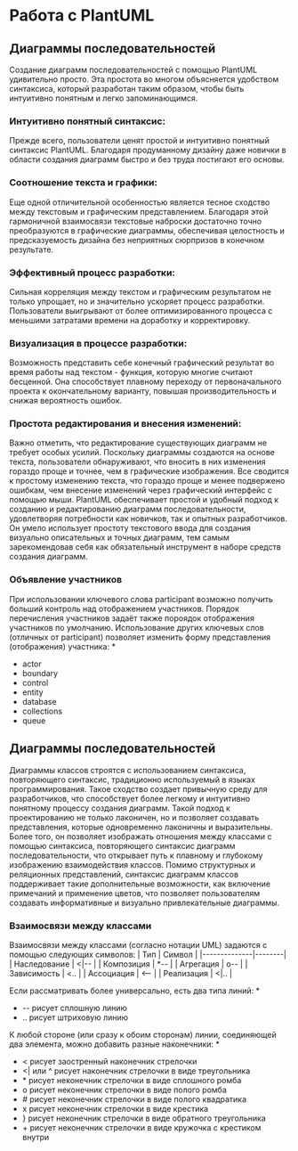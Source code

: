 # Работа с PlantUML

## Диаграммы последовательностей
Создание диаграмм последовательностей с помощью PlantUML удивительно просто. Эта простота во многом объясняется удобством синтаксиса, который разработан таким образом, чтобы быть интуитивно понятным и легко запоминающимся.
### Интуитивно понятный синтаксис:
Прежде всего, пользователи ценят простой и интуитивно понятный синтаксис PlantUML. Благодаря продуманному дизайну даже новички в области создания диаграмм быстро и без труда постигают его основы.
### Соотношение текста и графики:
Еще одной отличительной особенностью является тесное сходство между текстовым и графическим представлением. Благодаря этой гармоничной взаимосвязи текстовые наброски достаточно точно преобразуются в графические диаграммы, обеспечивая целостность и предсказуемость дизайна без неприятных сюрпризов в конечном результате.
### Эффективный процесс разработки:
Сильная корреляция между текстом и графическим результатом не только упрощает, но и значительно ускоряет процесс разработки. Пользователи выигрывают от более оптимизированного процесса с меньшими затратами времени на доработку и корректировку.
### Визуализация в процессе разработки:
Возможность представить себе конечный графический результат во время работы над текстом - функция, которую многие считают бесценной. Она способствует плавному переходу от первоначального проекта к окончательному варианту, повышая производительность и снижая вероятность ошибок.
### Простота редактирования и внесения изменений:
Важно отметить, что редактирование существующих диаграмм не требует особых усилий. Поскольку диаграммы создаются на основе текста, пользователи обнаруживают, что вносить в них изменения гораздо проще и точнее, чем в графические изображения. Все сводится к простому изменению текста, что гораздо проще и менее подвержено ошибкам, чем внесение изменений через графический интерфейс с помощью мыши.
PlantUML обеспечивает простой и удобный подход к созданию и редактированию диаграмм последовательности, удовлетворяя потребности как новичков, так и опытных разработчиков. Он умело использует простоту текстового ввода для создания визуально описательных и точных диаграмм, тем самым зарекомендовав себя как обязательный инструмент в наборе средств создания диаграмм.

### Объявление участников
При использовании ключевого слова participant возможно получить больший контроль над отображением участников.
Порядок перечисления участников задаёт также пороядок отображения участников по умолчанию.
Использование других ключевых слов (отличных от participant) позволяет изменить форму представления (отображения) участника:
*
- actor
- boundary
- control
- entity
- database
- collections
- queue

## Диаграммы последовательностей
Диаграммы классов строятся с использованием синтаксиса, повторяющего синтаксис, традиционно используемый в языках программирования. Такое сходство создает привычную среду для разработчиков, что способствует более легкому и интуитивно понятному процессу создания диаграмм.
Такой подход к проектированию не только лаконичен, но и позволяет создавать представления, которые одновременно лаконичны и выразительны. Более того, он позволяет изображать отношения между классами с помощью синтаксиса, повторяющего синтаксис диаграмм последовательности, что открывает путь к плавному и глубокому изображению взаимодействия классов.
Помимо структурных и реляционных представлений, синтаксис диаграмм классов поддерживает такие дополнительные возможности, как включение примечаний и применение цветов, что позволяет пользователям создавать информативные и визуально привлекательные диаграммы.
### Взаимосвязи между классами
Взаимосвязи между классами (согласно нотации UML) задаются с помощью следующих символов:
|     Тип      | Символ |
|--------------|--------|
| Наследование |  <\|-- |
|  Композиция  |  *--   |
|  Агрегация   |  o--   |
|  Зависимость |  <..   |
|  Ассоциация  |  <--   |
|  Реализация  |  <\|.. |

Если рассматривать более универсально, есть два типа линий:
*
- --  рисует сплошную линию
- ..  рисует штриховую линию

К любой стороне (или сразу к обоим сторонам) линии, соединяющей два элемента, можно добавить разные наконечники:
*
- <  рисует заостренный наконечник стрелочки
- <\| или ^  рисует наконечник стрелочки в виде треугольника
- \*  рисует неконечник стрелочки в виде сплошного ромба
- o  рисует неконечник стрелочки в виде полого ромба
- \#  рисует неконечник стрелочки в виде полого квадратика
- x  рисует неконечник стрелочки в виде крестика
- }  рисует неконечник стрелочки в виде обратного треугольника
- \+  рисует неконечник стрелочки в виде кружочка с крестиком внутри
